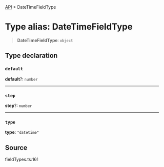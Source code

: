 [API](../index.md) > DateTimeFieldType

# Type alias: DateTimeFieldType

> **DateTimeFieldType**: `object`

## Type declaration

### `default`

**default**?: `number`

***

### `step`

**step**?: `number`

***

### `type`

**type**: `"datetime"`

## Source

fieldTypes.ts:161
